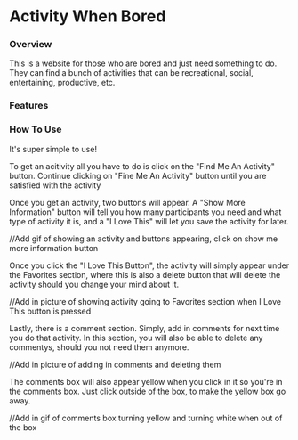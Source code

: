 # Activity When Bored  

### Overview 
This is a website for those who are bored and just need something to do. They can find a bunch of activities that can be recreational, social, entertaining, productive, etc. 

### Features 


### How To Use 

It's super simple to use! 

To get an acitivity all you have to do is click on the "Find Me An Activity" button. Continue clicking on "Fine Me An Activity" button until you are satisfied with the activity 


Once you get an activity, two buttons will appear. A "Show More Information" button will tell you how many participants you need and what type of activity it is, and a "I Love This" will let you save the activity for later. 

//Add gif of showing an activity and buttons appearing, click on show me more information button 

Once you click the "I Love This Button", the activity will simply appear under the Favorites section, where this is also a delete button that will delete the activity should you change your mind about it. 

//Add in picture of showing activity going to Favorites section when I Love This button is pressed 

Lastly, there is a comment section. Simply, add in comments for next time you do that activity. In this section, you will also be able to delete any commentys, should you not need them anymore. 

//Add in picture of adding in comments and deleting them 

The comments box will also appear yellow when you click in it so you're in the comments box. Just click outside of the box, to make the yellow box go away. 

//Add in gif of comments box turning yellow and turning white when out of the box 


